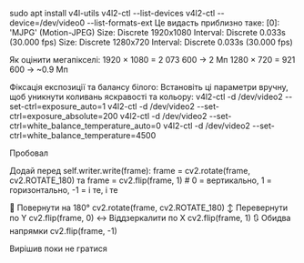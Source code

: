 sudo apt install v4l-utils
v4l2-ctl --list-devices
v4l2-ctl --device=/dev/video0 --list-formats-ext
Це видасть приблизно таке:
[0]: 'MJPG' (Motion-JPEG)
    Size: Discrete 1920x1080
        Interval: Discrete 0.033s (30.000 fps)
    Size: Discrete 1280x720
        Interval: Discrete 0.033s (30.000 fps)

Як оцінити мегапікселі:
1920 × 1080 = 2 073 600 → 2 Мп
1280 × 720 = 921 600 → ~0.9 Мп

Фіксація експозиції та балансу білого: Встановіть ці параметри вручну, щоб уникнути коливань яскравості та кольору:​
v4l2-ctl -d /dev/video2 --set-ctrl=exposure_auto=1
v4l2-ctl -d /dev/video2 --set-ctrl=exposure_absolute=200
v4l2-ctl -d /dev/video2 --set-ctrl=white_balance_temperature_auto=0
v4l2-ctl -d /dev/video2 --set-ctrl=white_balance_temperature=4500


Пробовал 

Додай перед self.writer.write(frame):
frame = cv2.rotate(frame, cv2.ROTATE_180)
та
frame = cv2.flip(frame, 1)  # 0 = вертикально, 1 = горизонтально, -1 = і те, і те

🔄 Повернути на 180°	cv2.rotate(frame, cv2.ROTATE_180)
↕️ Перевернути по Y	cv2.flip(frame, 0)
↔️ Віддзеркалити по X	cv2.flip(frame, 1)
🔃 Обидва напрямки	cv2.flip(frame, -1)

Вирішив поки не гратися
